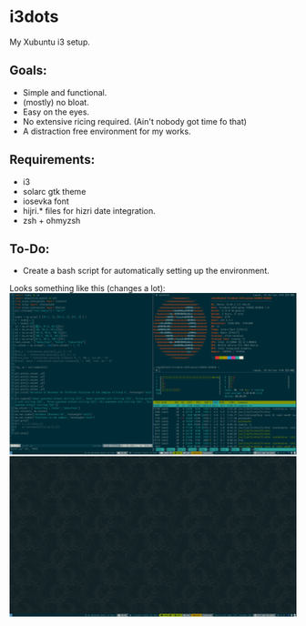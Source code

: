 # i3dots
My Xubuntu i3 setup.

## Goals:
+ Simple and functional.
+ (mostly) no bloat.
+ Easy on the eyes.
+ No extensive ricing required. (Ain't nobody got time fo that)
+ A distraction free environment for my works.

## Requirements:
+ i3
+ solarc gtk theme
+ iosevka font
+ hijri.* files for hizri date integration.
+ zsh + ohmyzsh

## To-Do:
+ Create a bash script for automatically setting up the environment.

Looks something like this (changes a lot):
![Normal](scr1.png)
![Scrot](scr2.png)
